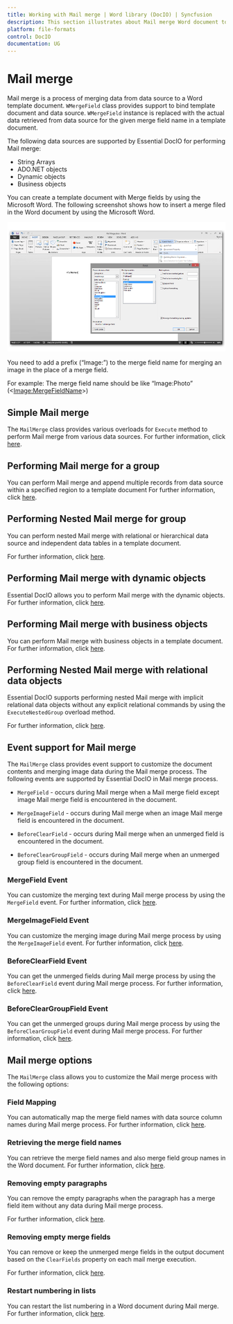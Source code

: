 ```yaml
---
title: Working with Mail merge | Word library (DocIO) | Syncfusion
description: This section illustrates about Mail merge Word document to create reports (letters, envelopes, labels, invoice, payroll) without MS Word or Office interop.
platform: file-formats
control: DocIO
documentation: UG
---
```

# Mail merge

Mail merge is a process of merging data from data source to a Word template document. `WMergeField` class provides support to bind template document and data source. `WMergeField` instance is replaced with the actual data retrieved from data source for the given merge field name in a template document.

The following data sources are supported by Essential DocIO for performing Mail merge:

* String Arrays
* ADO.NET objects
* Dynamic objects
* Business objects

You can create a template document with Merge fields by using the Microsoft Word. The following screenshot shows how to insert a merge filed in the Word document by using the Microsoft Word.

![Word template document](MailMerge_images/MailMerge_img1.png)

You need to add a prefix (“Image:”) to the merge field name for merging an image in the place of a merge field.

For example: The merge field name should be like “Image:Photo” (<<Image:MergeFieldName>>)

## Simple Mail merge

The `MailMerge` class provides various overloads for `Execute` method to perform Mail merge from various data sources. For further information, click [here](https://help.syncfusion.com/file-formats/docio/simple-mail-merge). 

## Performing Mail merge for a group

You can perform Mail merge and append multiple records from data source within a specified region to a template document For further information, click [here](https://help.syncfusion.com/file-formats/docio/group-mail-merge).

## Performing Nested Mail merge for group

You can perform nested Mail merge with relational or hierarchical data source and independent data tables in a template document.

For further information, click [here](https://help.syncfusion.com/file-formats/docio/Nested-group-Mail-merge).

## Performing Mail merge with dynamic objects

Essential DocIO allows you to perform Mail merge with the dynamic objects. For further information, click [here](https://help.syncfusion.com/file-formats/docio/nested-group-mail-merge#performing-mail-merge-with-dynamic-objects).

## Performing Mail merge with business objects

You can perform Mail merge with business objects in a template document. For further information, click [here](https://help.syncfusion.com/file-formats/docio/group-mail-merge#performing-mail-merge-with-business-objects).

## Performing Nested Mail merge with relational data objects

Essential DocIO supports performing nested Mail merge with implicit relational data objects without any explicit relational commands by using the `ExecuteNestedGroup` overload method.

For further information, click [here](https://help.syncfusion.com/file-formats/docio/nested-group-mail-merge#performing-nested-mail-merge-with-relational-data-objects).

## Event support for Mail merge

The `MailMerge` class provides event support to customize the document contents and merging image data during the Mail merge process. The following events are supported by Essential DocIO in Mail merge process.

* `MergeField` - occurs during Mail merge when a Mail merge field except image Mail merge field is encountered in the document.

* `MergeImageField` - occurs during Mail merge when an image Mail merge field is encountered in the document.

* `BeforeClearField` - occurs during Mail merge when an unmerged field is encountered in the document.

* `BeforeClearGroupField` - occurs during Mail merge when an unmerged group field is encountered in the document.

### MergeField Event

You can customize the merging text during Mail merge process by using the `MergeField` event. For further information, click [here](https://help.syncfusion.com/file-formats/docio/event-support-for-mail-merge#mergefield-event).

### MergeImageField Event

You can customize the merging image during Mail merge process by using the `MergeImageField` event. For further information, click [here](https://help.syncfusion.com/file-formats/docio/event-support-for-mail-merge#mergeimagefield-event).

### BeforeClearField Event

You can get the unmerged fields during Mail merge process by using the `BeforeClearField` event during Mail merge process. For further information, click [here](https://help.syncfusion.com/file-formats/docio/event-support-for-mail-merge#beforeclearfield-event).

### BeforeClearGroupField Event

You can get the unmerged groups during Mail merge process by using the `BeforeClearGroupField` event during Mail merge process. For further information, click [here](https://help.syncfusion.com/file-formats/docio/event-support-for-mail-merge#beforecleargroupfield-event).

## Mail merge options

The `MailMerge` class allows you to customize the Mail merge process with the following options:

### Field Mapping

You can automatically map the merge field names with data source column names during Mail merge process. For further information, click [here](https://help.syncfusion.com/file-formats/docio/mail-merge-options#field-mapping).

### Retrieving the merge field names

You can retrieve the merge field names and also merge field group names in the Word document. For further information, click [here](https://help.syncfusion.com/file-formats/docio/mail-merge-options#retrieving-the-merge-field-names).

### Removing empty paragraphs

You can remove the empty paragraphs when the paragraph has a merge field item without any data during Mail merge process.

For further information, click [here](https://help.syncfusion.com/file-formats/docio/mail-merge-options#removing-empty-paragraphs).

### Removing empty merge fields

You can remove or keep the unmerged merge fields in the output document based on the `ClearFields` property on each mail merge execution.

For further information, click [here](https://help.syncfusion.com/file-formats/docio/mail-merge-options#removing-empty-merge-fields).

### Restart numbering in lists

You can restart the list numbering in a Word document during Mail merge. For further information, click [here](https://help.syncfusion.com/file-formats/docio/mail-merge-options#restart-numbering-in-lists).